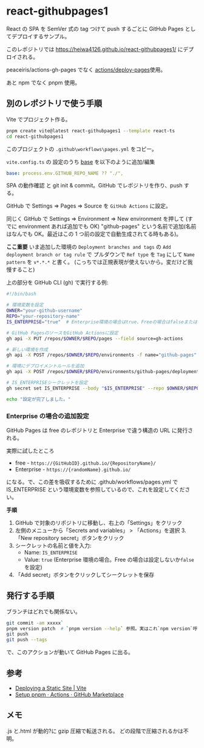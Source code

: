 # react-githubpages1

React の SPA を SemVer 式の tag つけて push するごとに
GitHub Pages としてデプロイするサンプル。

このレポジトリでは
https://heiwa4126.github.io/react-githubpages1/
にデプロイされる。

peaceiris/actions-gh-pages でなく
[actions/deploy-pages](https://github.com/actions/deploy-pages)使用。

あと npm でなく pnpm 使用。

## 別のレポジトリで使う手順

Vite でプロジェクト作る。

```bash
pnpm create vite@latest react-githubpages1 --template react-ts
cd react-githubpages1
```

このプロジェクトの
`.github\workflows\pages.yml` をコピー。

`vite.config.ts` の 設定のうち [base](https://ja.vitejs.dev/config/shared-options.html#base) を以下のように追加/編集

```yaml
base: process.env.GITHUB_REPO_NAME ?? "./",
```

SPA の動作確認 と git init & commit。GitHub でレポジトリを作り、push する。

GitHub で Settings ⇒ Pages ⇒ Source を `GitHub Actions` に設定。

同じく
GitHub で Settings ⇒ Environment ⇒ New environment を押して
(すでに environment あれば追加でも OK)
"github-pages" という名前で追加(名前はなんでも OK。最近はこの 1 つ前の設定で自動生成されてる時もある)。

**ここ重要**
いま追加した環境の
`Deployment branches and tags`
の `Add deployment branch or tag rule` で
プルダウンで `Ref type` を `Tag` にして
`Name pattern` を `v*.*.*` と書く。
(こっちでは正規表現が使えないから。変だけど我慢すること)

上の部分を
GitHub CLI (gh) で実行する例:

```bash
#!/bin/bash

# 環境変数を設定
OWNER="your-github-username"
REPO="your-repository-name"
IS_ENTERPRISE="true"  # Enterprise環境の場合はtrue、Freeの場合はfalseまたは設定しない

# GitHub PagesのソースをGitHub Actionsに設定
gh api -X PUT /repos/$OWNER/$REPO/pages --field source=gh-actions

# 新しい環境を作成
gh api -X POST /repos/$OWNER/$REPO/environments -f name="github-pages"

# 環境にデプロイメントルールを追加
gh api -X POST /repos/$OWNER/$REPO/environments/github-pages/deployment-branch-policies -f branch="v*.*.*" -f type="tag"

# IS_ENTERPRISEシークレットを設定
gh secret set IS_ENTERPRISE --body "$IS_ENTERPRISE" --repo $OWNER/$REPO

echo "設定が完了しました。"
```

### Enterprise の場合の追加設定

GitHub Pages は free のレポジトリと Enterprise で違う構造の URL に発行される。

実際に試したところ

- free - `https://{GitHubID}.github.io/{RepositoryName}/`
- Enterprise - `https://{randomName}.github.io/`

になる。で、この差を吸収するために .github/workflows/pages.yml で IS_ENTERPRISE という環境変数を参照しているので、これを設定してください。

**手順**

1. GitHub で対象のリポジトリに移動し、右上の「Settings」をクリック
2. 左側のメニューから「Secrets and variables」 > 「Actions」を選択 3.「New repository secret」ボタンをクリック
3. シークレットの名前と値を入力:
   - Name: `IS_ENTERPRISE`
   - Value: `true` (Enterprise 環境の場合。Free の場合は設定しないか`false`を設定)
4. 「Add secret」ボタンをクリックしてシークレットを保存

## 発行する手順

ブランチはどれでも関係ない。

```sh
git commit -am xxxxx`
pnpm version patch  # `pnpm version --help` 参照。実はこれ`npm version`呼んでるだけ
git push
git push --tags
```

で、このアクションが動いて GitHub Pages に出る。

## 参考

- [Deploying a Static Site \| Vite](https://vitejs.dev/guide/static-deploy.html#github-pages)
- [Setup pnpm · Actions · GitHub Marketplace](https://github.com/marketplace/actions/setup-pnpm)

## メモ

.js と.html が動的?に gzip 圧縮で転送される。
どの段階で圧縮されるかは不明。
